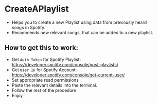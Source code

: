 # CreateAPlaylist

- Helps you to create a new Playlist using data from previously heard songs in Spotify.
- Recommends new relevant songs, that can be added to a new playlist.

## How to get this to work:
- Get `Auth Token` for Spotify Playlist: https://developer.spotify.com/console/post-playlists/
- Get `User ID` for Spotify Account: https://developer.spotify.com/console/get-current-user/
- Set appropriate read permissions
- Paste the relevant details into the terminal.
- Follow the rest of the procedure
- Enjoy
